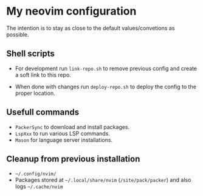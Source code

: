 # My neovim configuration
The intention is to stay as close to the default values/convetions as possible.

## Shell scripts
- For development run `link-repo.sh` to remove previous config and create
a soft link to this repo.

- When done with changes run `deploy-repo.sh` to deploy the config
to the proper location.

## Usefull commands
- `PackerSync` to download and install packages.
- `LspXxx` to run various LSP commands.
- `Mason` for language server installations.

## Cleanup from previous installation
- `~/.config/nvim/`
- Packages stored at `~/.local/share/nvim` (`/site/pack/packer`)
and also logs `~/.cache/nvim`



